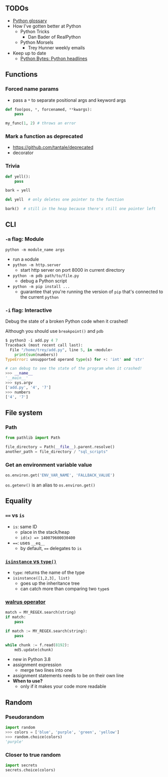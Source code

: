 ## TODOs

-   [Python glossary](https://docs.python.org/3/glossary.html)
-   How I've gotten better at Python
    -   Python Tricks
        -   Dan Bader of RealPython
    -   Python Morsels
        -   Trey Hunner weekly emails
-   Keep up to date
    -   [Python Bytes: Python headlines](https://pythonbytes.fm/)

## Functions

### Forced name params

-   pass a `*` to separate positional args and keyword args

```python
def foo(pos, *, forcenamed, **kwargs):
    pass

my_func(1, 2) # throws an error
```

### Mark a function as deprecated

-   https://github.com/tantale/deprecated
-   decorator

### Trivia

```python
def yell():
    pass

bark = yell

del yell  # only deletes one pointer to the function

bark()  # still in the heap because there's still one pointer left
```

## CLI

### `-m` flag: Module

`python -m module_name args`

-   run a `m`odule
-   `python -m http.server`
    -   start http server on port 8000 in current directory
-   `python -m pdb path/to/file.py`
    -   debug a Python script
-   `python -m pip install ...`
    -   guarantee that you're running the version of `pip` that's connected to the current `python`

### `-i` flag: Interactive

Debug the state of a broken Python code when it crashed!

Although you should use `breakpoint()` and `pdb`

```python
$ python3 -i add.py 4 7
Traceback (most recent call last):
  File "/home/trey/add.py", line 5, in <module>
    print(sum(numbers))
TypeError: unsupported operand type(s) for +: 'int' and 'str'

# can debug to see the state of the program when it crashed!
>>> __name__
'__main__'
>>> sys.argv
['add.py', '4', '7']
>>> numbers
['4', '7']
```

## File system

### Path

```python
from pathlib import Path

file_directory = Path(__file__).parent.resolve()
another_path = file_directory / "sql_scripts"
```

### Get an environment variable value

```python
os.environ.get('ENV_VAR_NAME', 'FALLBACK_VALUE')
```

`os.getenv()` is an alias to `os.environ.get()`

## Equality

### `==` vs `is`

-   `is`: same ID
	- place in the stack/heap
	- `id(x) => 140079600030400`
-   `==`: uses `__eq__`
	- by default, `==` delegates to `is`

### [`isinstance` vs `type()`](https://stackoverflow.com/a/1549854/8479344)

-   `type`: returns the name of the type
-   `isinstance([1,2,3], list)`
    -   goes up the inheritance tree
    -   can catch more than comparing two `type`s

### [walrus operator](https://fullchee-reminders.netlify.app/link/1945)

```python
match = MY_REGEX.search(string)
if match:
    pass
```

```python
if match := MY_REGEX.search(string):
    pass
```

```python
while chunk := f.read(8192):
    md5.update(chunk)
```

-   new in Python 3.8
-   assignment expression
    -   merge two lines into one
-   assignment statements needs to be on their own line
-   **When to use?**
    -   only if it makes your code more readable



## Random

### Pseudorandom

```python
import random
>>> colors = ['blue', 'purple', 'green', 'yellow']
>>> random.choice(colors)
'purple'
```

### Closer to true random

```python
import secrets
secrets.choice(colors)
```